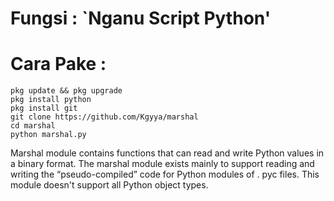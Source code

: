 # Fungsi : `Nganu Script Python'

# Cara Pake : 
```
pkg update && pkg upgrade
pkg install python
pkg install git
git clone https://github.com/Kgyya/marshal
cd marshal
python marshal.py
```

Marshal module contains functions that can read and write Python values in a binary format. The marshal module exists mainly to support reading and writing the “pseudo-compiled” code for Python modules of . pyc files. This module doesn't support all Python object types.
